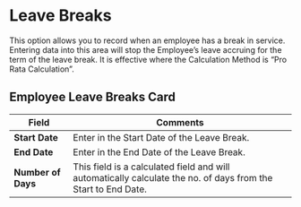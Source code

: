 # Leave Breaks

This option allows you to record when an employee has a break in service.  Entering data into this area will stop the Employee’s leave accruing for the term of the leave break.  It is effective where the Calculation Method is  “Pro Rata Calculation”. 
 
## Employee Leave Breaks Card 

 
|Field	|Comments|
|---|---|
|**Start Date**|	Enter in the Start Date of the Leave Break.|
|**End Date**|	Enter in the End Date of the Leave Break.|
|**Number of Days**|	This field is a calculated field and will automatically calculate the no. of days from the Start to End Date.|

